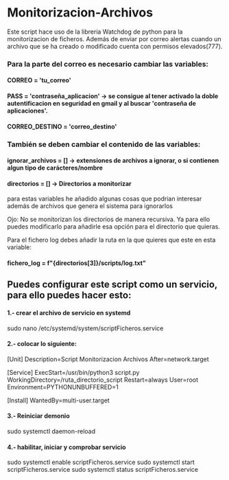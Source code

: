 # Monitorizacion-Archivos
Este script hace uso de la libreria Watchdog de python para la monitorizacion de ficheros. 
Además de enviar por correo alertas cuando un archivo que se ha creado o modificado cuenta con permisos elevados(777).

### Para la parte del correo es necesario cambiar las variables:
#### CORREO = 'tu_correo'
#### PASS = 'contraseña_aplicacion' -> se consigue al tener activado la doble autentificacion en seguridad en gmail y al buscar 'contraseña de aplicaciones'.
#### CORREO_DESTINO = 'correo_destino'

### También se deben cambiar el contenido de las variables:
#### ignorar_archivos = [] -> extensiones de archivos a ignorar, o si contienen algun tipo de carácteres/nombre
#### directorios = [] -> Directorios a monitorizar
para estas variables he añadido algunas cosas que podrian interesar además de archivos que genera el sistema para ignorarlos

Ojo: No se monitorizan los directorios de manera recursiva. 
Ya para ello puedes modificarlo para añadirle esa opción para el directorio que quieras.

Para el fichero log debes añadir la ruta en la que quieres que este en esta variable:
#### fichero_log = f"{directorios[3]}/scripts/log.txt"


## Puedes configurar este script como un servicio, para ello puedes hacer esto:

#### 1.- crear el archivo de servicio en systemd
sudo nano /etc/systemd/system/scriptFicheros.service

#### 2.- colocar lo siguiente:
[Unit]
Description=Script Monitorizacion Archivos
After=network.target

[Service]
ExecStart=/usr/bin/python3 script.py
WorkingDirectory=/ruta_directorio_script
Restart=always
User=root
Environment=PYTHONUNBUFFERED=1

[Install]
WantedBy=multi-user.target

#### 3.- Reiniciar demonio
sudo systemctl daemon-reload

#### 4.- habilitar, iniciar y comprobar servicio
sudo systemctl enable scriptFicheros.service 
sudo systemctl start scriptFicheros.service 
sudo systemctl status scriptFicheros.service 
